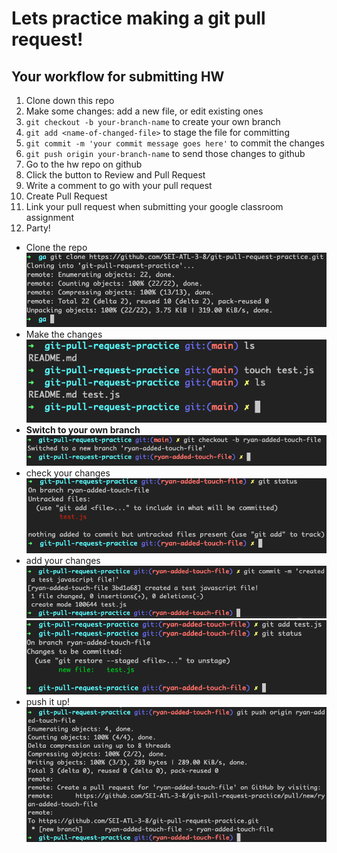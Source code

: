# Lets practice making a git pull request!

## Your workflow for submitting HW

1. Clone down this repo
   <!-- <img src="/images/gitClone.png"  width="300"> -->
1. Make some changes: add a new file, or edit existing ones
1. `git checkout -b your-branch-name` to create your own branch
1. `git add <name-of-changed-file>` to stage the file for committing
1. `git commit -m 'your commit message goes here'` to commit the changes
1. `git push origin your-branch-name` to send those changes to github
1. Go to the hw repo on github
1. Click the button to Review and Pull Request
1. Write a comment to go with your pull request
1. Create Pull Request
1. Link your pull request when submitting your google classroom assignment
1. Party!

- Clone the repo
  ![image](/images/gitClone.png)
- Make the changes
  ![image](/images/touch.png)
- **Switch to your own branch**
  ![image](/images/gitCheckout.png)
- check your changes
  ![image](/images/gitStatus.png)
- add your changes
  ![image](/images/gitCommit.png)
  ![image](/images/gitStatus2.png)
- push it up!
  ![image](/images/gitPush.png)
